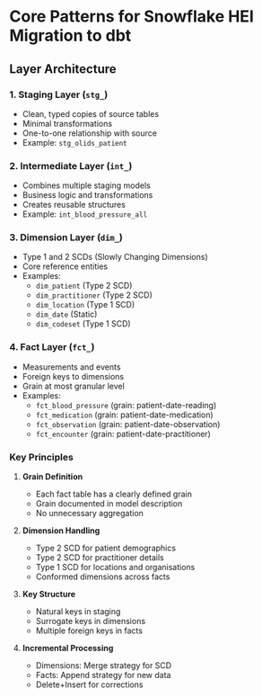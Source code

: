 # Core Patterns for Snowflake HEI Migration to dbt

## Layer Architecture

### 1. Staging Layer (`stg_`)
- Clean, typed copies of source tables
- Minimal transformations
- One-to-one relationship with source
- Example: `stg_olids_patient`

### 2. Intermediate Layer (`int_`)
- Combines multiple staging models
- Business logic and transformations
- Creates reusable structures
- Example: `int_blood_pressure_all`

### 3. Dimension Layer (`dim_`)
- Type 1 and 2 SCDs (Slowly Changing Dimensions)
- Core reference entities
- Examples:
  - `dim_patient` (Type 2 SCD)
  - `dim_practitioner` (Type 2 SCD)
  - `dim_location` (Type 1 SCD)
  - `dim_date` (Static)
  - `dim_codeset` (Type 1 SCD)

### 4. Fact Layer (`fct_`)
- Measurements and events
- Foreign keys to dimensions
- Grain at most granular level
- Examples:
  - `fct_blood_pressure` (grain: patient-date-reading)
  - `fct_medication` (grain: patient-date-medication)
  - `fct_observation` (grain: patient-date-observation)
  - `fct_encounter` (grain: patient-date-practitioner)

### Key Principles
1. **Grain Definition**
   - Each fact table has a clearly defined grain
   - Grain documented in model description
   - No unnecessary aggregation

2. **Dimension Handling**
   - Type 2 SCD for patient demographics
   - Type 2 SCD for practitioner details
   - Type 1 SCD for locations and organisations
   - Conformed dimensions across facts

3. **Key Structure**
   - Natural keys in staging
   - Surrogate keys in dimensions
   - Multiple foreign keys in facts

4. **Incremental Processing**
   - Dimensions: Merge strategy for SCD
   - Facts: Append strategy for new data
   - Delete+Insert for corrections 